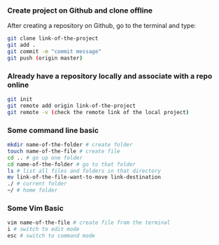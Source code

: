 
### Create project on Github and clone offline
After creating a repository on Github, go to the terminal and type:
```sh
git clone link-of-the-project
git add .
git commit -m "commit message"
git push (origin master)
```

### Already have a repository locally and associate with a repo online
```sh
git init
git remote add origin link-of-the-project
git remote -v (check the remote link of the local project)
```

### Some command line basic
```sh
mkdir name-of-the-folder # create folder
touch name-of-the-file # create file 
cd .. # go up one folder
cd name-of-the-folder # go to that folder
ls # list all files and folders in that directory
mv link-of-the-file-want-to-move link-destination
./ # current folder
~/ # home folder
```

### Some Vim Basic
```sh
vim name-of-the-file # create file from the terminal
i # switch to edit mode
esc # switch to command mode
```


